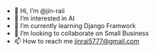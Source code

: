 - 👋 Hi, I’m @jin-raii
- 👀 I’m interested in AI
- 🌱 I’m currently learning Django Framwork
- 💞️ I’m looking to collaborate on Small Business
- 📫 How to reach me jinrai5777@gmail.com

<!---
jin-raii/jin-raii is a ✨ special ✨ repository because its `README.md` (this file) appears on your GitHub profile.
You can click the Preview link to take a look at your changes.
--->
